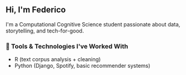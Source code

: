 ## Hi, I'm Federico

I'm a Computational Cognitive Science student passionate about data, storytelling, and tech-for-good.  

### 🔧 Tools & Technologies I've Worked With
- R (text corpus analysis + cleaning)
- Python (Django, Spotify, basic recommender systems)


